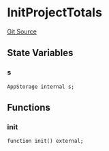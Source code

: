 # InitProjectTotals
[Git Source](https://github.com/KlimaDAO/klimadao-solidity/blob/b98fc1e8b7dcf2a7b80bbaba384c8c84431739fc/src/infinity/init/InitProjectTotals.sol)


## State Variables
### s

```solidity
AppStorage internal s;
```


## Functions
### init


```solidity
function init() external;
```

